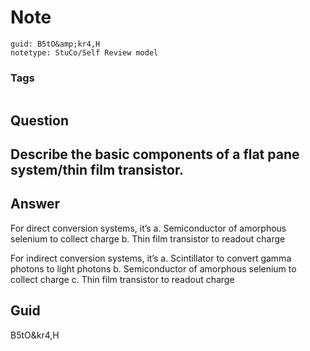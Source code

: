 # Note
```
guid: B5tO&amp;kr4,H
notetype: StuCo/Self Review model
```

### Tags
```
```

## Question
<h2>Describe the basic components of a flat pane system/thin film transistor.</h2>

## Answer
<section>
<p>For direct conversion systems, it’s
a. Semiconductor of amorphous selenium to collect charge
b. Thin film transistor to readout charge</p>
<p>For indirect conversion systems, it’s
a. Scintillator to convert gamma photons to light photons
b. Semiconductor of amorphous selenium to collect charge
c. Thin film transistor to readout charge</p>

</section>

## Guid
B5tO&kr4,H
